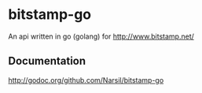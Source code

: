 bitstamp-go
===========

An api written in go (golang) for http://www.bitstamp.net/

Documentation
-------------

http://godoc.org/github.com/Narsil/bitstamp-go
